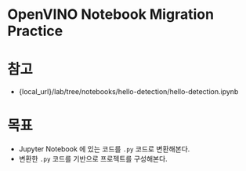 # OpenVINO Notebook Migration Practice

# 참고

- {local_url}/lab/tree/notebooks/hello-detection/hello-detection.ipynb

# 목표

- Jupyter Notebook 에 있는 코드를 `.py` 코드로 변환해본다.
- 변환한 `.py` 코드를 기반으로 프로젝트를 구성해본다.